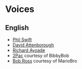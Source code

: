 # Voices

## English

- [Phil Swift](https://mega.nz/file/7Vw3XADR#idg7epG52an5Uh5JxjWunBmqAzXZBOJhpf4Xfm6hcmQ)
- [David Attenborough](https://drive.google.com/file/d/1Q3k8__LQ6U9RX4cNb4nAh0hqXVWHkF8b/view)
- [Richard Ayoade](https://drive.google.com/file/d/1LSin68kPuMY6h6OY9BTG-C7b-WmPTNO8/view)
- [2Pac](https://mega.nz/file/GIQQzRhD#NZBPAMojvp-kmTOBBLorFMW9VcbIHHAmrDBnlLo5hFI) courtesy of BibbyBob
- [Bob Ross](https://mega.nz/file/HIRgyR7K#gNEUksRAGXOwDklUdxQUsCzn673ct4bzRpMo-w7-Mu0) courtesy of MarioBro
